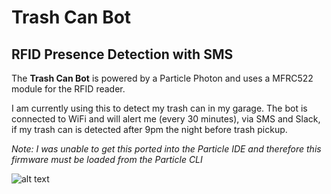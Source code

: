 # Trash Can Bot
## RFID Presence Detection with SMS
The **Trash Can Bot** is powered by a Particle Photon and uses a MFRC522 module for the RFID reader.

I am currently using this to detect my trash can in my garage. The bot is connected to WiFi and will alert me (every 30 minutes), via SMS and Slack, if my trash can is detected after 9pm the night before trash pickup.

*Note: I was unable to get this ported into the Particle IDE and therefore this firmware must be loaded from the Particle CLI*

![alt text](http://i.imgur.com/DypbCyD.png "SMS Screenshot Example")
